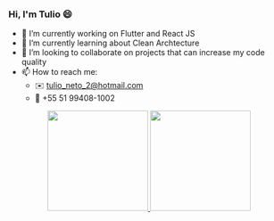 ### Hi, I'm Tulio 😄

- 🔭 I’m currently working on Flutter and React JS
- 🌱 I’m currently learning about Clean Archtecture
- 👯 I’m looking to collaborate on projects that can increase my code quality
- 📫 How to reach me:
  - ✉️  tulio_neto_2@hotmail.com
  - 📱  +55 51 99408-1002

<div align="center">
  <a href="https://github.com/TulioPintoNeto/">
    <img height="180em" src="https://github-readme-stats.vercel.app/api?username=TulioPintoNeto&show_icons=true&theme=dark&count_private=true"/>
    <img height="180em" src="https://github-readme-stats.vercel.app/api/top-langs/?username=TulioPintoNeto&layout=compact&count_private=true&show_icons=true&theme=dark" />
  </a> 
</div>

